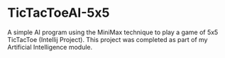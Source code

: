 # TicTacToeAI-5x5
A simple AI program using the MiniMax technique to play a game of 5x5 TicTacToe (Intellij Project). This project was completed as part of my Artificial Intelligence module.
